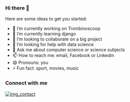 ### Hi there 👋

Here are some ideas to get you started:

- 🔭 I’m currently working on Trombinoscoop
- 🌱 I’m currently learning django
- 👯 I’m looking to collaborate on a big project
- 🤔 I’m looking for help with data science
- 💬 Ask me about computer science or science subjects 
- 📫 How to reach me: email, Facebook or Linkedin
- 😄 Pronouns: you
- ⚡ Fun fact: sport, movies, music

### Connect with me

[![img_contact](./img/linkedin-dark.svg)](https://www.linkedin.com/in/serge-ongolo#gh-dark-mode-only)
